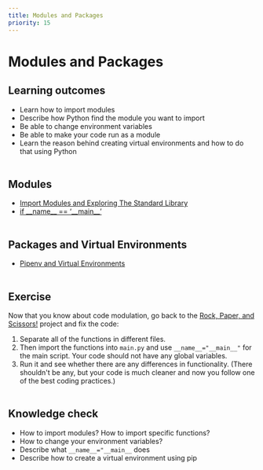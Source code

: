 ```yaml
---
title: Modules and Packages
priority: 15
---
```


# Modules and Packages

## Learning outcomes

- Learn how to import modules
- Describe how Python find the module you want to import
- Be able to change environment variables
- Be able to make your code run as a module
- Learn the reason behind creating virtual environments and how to do that using Python
  <br><br>

## Modules

- [Import Modules and Exploring The Standard Library](https://www.youtube.com/watch?v=CqvZ3vGoGs0)
- [if \_\_name\_\_ == ‘\_\_main\_\_’](https://www.youtube.com/watch?v=sugvnHA7ElY)
  <br><br>

## Packages and Virtual Environments

- [Pipenv and Virtual Environments](https://docs.python-guide.org/dev/virtualenvs/)
  <br><br>

## Exercise

Now that you know about code modulation, go back to the [Rock, Paper, and Scissors!](https://vennbury.com/lessons/python/basics/basics/project-1:-rock-paper-scissors) project and fix the code:
<br>

1. Separate all of the functions in different files.
2. Then import the functions into `main.py` and use `__name__="__main__"` for the main script. Your code should not have any global variables.
3. Run it and see whether there are any differences in functionality. (There shouldn't be any, but your code is much cleaner and now you follow one of the best coding practices.)
   <br><br>

## Knowledge check

- How to import modules? How to import specific functions?
- How to change your environment variables?
- Describe what `__name__="__main__` does
- Describe how to create a virtual environment using pip
  <br><br>
